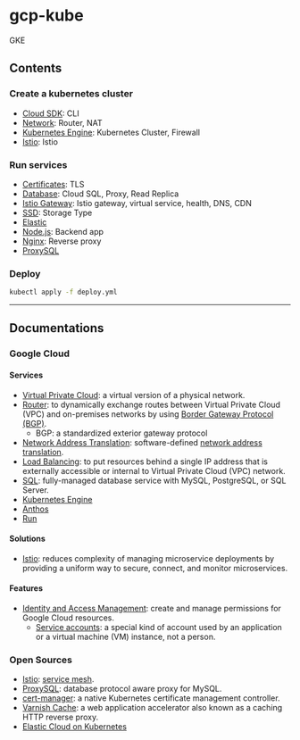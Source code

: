 # gcp-kube

GKE

## Contents

### Create a kubernetes cluster

- [Cloud SDK](docs/01.cloud.sdk.md): CLI
- [Network](docs/02.network.md): Router, NAT
- [Kubernetes Engine](docs/03.gke.md): Kubernetes Cluster, Firewall
- [Istio](docs/04.istio.md): Istio

### Run services

- [Certificates](docs/05.certs.md): TLS
- [Database](docs/06.sql.md): Cloud SQL, Proxy, Read Replica
- [Istio Gateway](docs/07.gateway.md): Istio gateway, virtual service, health, DNS, CDN
- [SSD](docs/08.ssd.md): Storage Type
- [Elastic](docs/09.eck.md)
- [Node.js](docs/10.node.md): Backend app
- [Nginx](docs/11.nginx.md): Reverse proxy
- [ProxySQL](docs/12.proxy.sql.md)

### Deploy

```bash
kubectl apply -f deploy.yml
```

---

## Documentations

### Google Cloud

#### Services

- [Virtual Private Cloud](https://cloud.google.com/vpc/docs/vpc): a virtual version of a physical network.
- [Router](https://cloud.google.com/network-connectivity/docs/router): to dynamically exchange routes between Virtual Private Cloud (VPC) and on-premises networks by using [Border Gateway Protocol (BGP)](https://en.wikipedia.org/wiki/Border_Gateway_Protocol).
  - BGP: a standardized exterior gateway protocol 
- [Network Address Translation](https://cloud.google.com/nat/docs): software-defined [network address translation](https://en.wikipedia.org/wiki/Network_address_translation).
- [Load Balancing](https://cloud.google.com/load-balancing/docs): to put resources behind a single IP address that is externally accessible or internal to Virtual Private Cloud (VPC) network.
- [SQL](https://cloud.google.com/sql/docs): fully-managed database service with MySQL, PostgreSQL, or SQL Server.
- [Kubernetes Engine](https://cloud.google.com/kubernetes-engine/docs)
- [Anthos](https://cloud.google.com/anthos/docs)
- [Run](https://cloud.google.com/run/docs)

#### Solutions

- [Istio](https://cloud.google.com/istio): reduces complexity of managing microservice deployments by providing a uniform way to secure, connect, and monitor microservices.

#### Features

- [Identity and Access Management](https://cloud.google.com/iam/docs): create and manage permissions for Google Cloud resources.
  - [Service accounts](https://cloud.google.com/iam/docs/service-accounts): a special kind of account used by an application or a virtual machine (VM) instance, not a person.

### Open Sources

- [Istio](https://istio.io/latest/docs/concepts/what-is-istio/): [service mesh](https://en.wikipedia.org/wiki/Service_mesh).
- [ProxySQL](https://proxysql.com/documentation/): database protocol aware proxy for MySQL.
- [cert-manager](https://cert-manager.io/docs/): a native Kubernetes certificate management controller.
- [Varnish Cache](https://varnish-cache.org/docs/index.html): a web application accelerator also known as a caching HTTP reverse proxy.
- [Elastic Cloud on Kubernetes](https://www.elastic.co/guide/en/cloud-on-k8s/current/k8s-quickstart.html)
